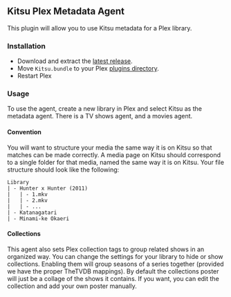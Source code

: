 ## Kitsu Plex Metadata Agent

This plugin will allow you to use Kitsu metadata for a Plex library.

### Installation

- Download and extract the [latest release](https://github.com/matthewdias/Kitsu.bundle/releases/latest).
- Move `Kitsu.bundle` to your Plex [plugins directory](https://support.plex.tv/articles/201106098-how-do-i-find-the-plug-ins-folder/).
- Restart Plex

### Usage

To use the agent, create a new library in Plex and select Kitsu as the metadata agent. There is a TV shows agent, and a movies agent.

#### Convention

You will want to structure your media the same way it is on Kitsu so that matches can be made correctly. A media page on Kitsu should correspond to a single folder for that media, named the same way it is on Kitsu. Your file structure should look like the following:
```
Library
| - Hunter x Hunter (2011)
|   | - 1.mkv
|   | - 2.mkv
|   | - ...
| - Katanagatari
| - Minami-ke Okaeri
```

#### Collections

This agent also sets Plex collection tags to group related shows in an organized way. You can change the settings for your library to hide or show collections. Enabling them will group seasons of a series together (provided we have the proper TheTVDB mappings). By default the collections poster will just be a collage of the shows it contains. If you want, you can edit the collection and add your own poster manually.
